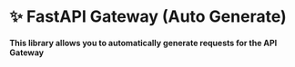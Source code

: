 # ✨ FastAPI Gateway (Auto Generate) 

#### This library allows you to automatically generate requests for the API Gateway




